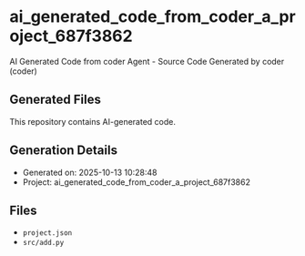 # ai_generated_code_from_coder_a_project_687f3862

AI Generated Code from coder Agent - Source Code Generated by coder (coder)

## Generated Files

This repository contains AI-generated code.

## Generation Details
- Generated on: 2025-10-13 10:28:48
- Project: ai_generated_code_from_coder_a_project_687f3862

## Files
- `project.json`
- `src/add.py`
